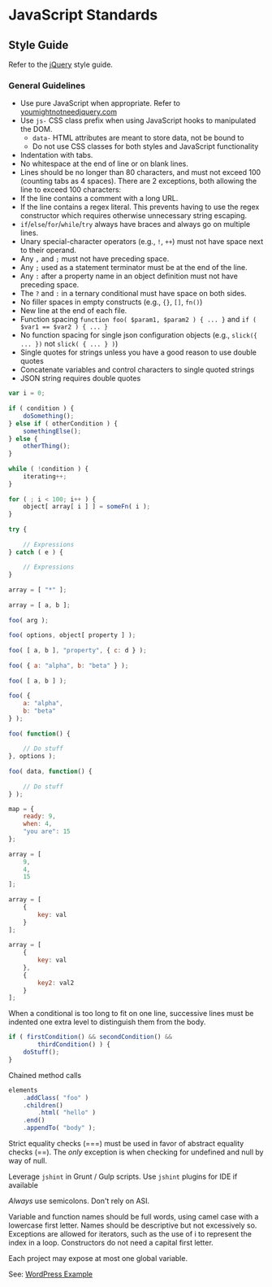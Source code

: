 # JavaScript Standards

## Style Guide
Refer to the [jQuery](http://contribute.jquery.org/style-guide/js/) style guide.


### General Guidelines

- Use pure JavaScript when appropriate. Refer to [youmightnotneedjquery.com](http://youmightnotneedjquery.com/)
- Use `js-` CSS class prefix when using JavaScript hooks to manipulated the DOM.
	- `data-` HTML attributes are meant to store data, not be bound to
	- Do not use CSS classes for both styles and JavaScript functionality
- Indentation with tabs.
- No whitespace at the end of line or on blank lines.
- Lines should be no longer than 80 characters, and must not exceed 100 (counting tabs as 4 spaces). There are 2 exceptions, both allowing the line to exceed 100 characters:
- If the line contains a comment with a long URL.
- If the line contains a regex literal. This prevents having to use the regex constructor which requires otherwise unnecessary string escaping.
- `if`/`else`/`for`/`while`/`try` always have braces and always go on multiple lines.
- Unary special-character operators (e.g., `!`, `++`) must not have space next to their operand.
- Any `,` and `;` must not have preceding space.
- Any `;` used as a statement terminator must be at the end of the line.
- Any `:` after a property name in an object definition must not have preceding space.
- The `?` and `:` in a ternary conditional must have space on both sides.
- No filler spaces in empty constructs (e.g., `{}`, `[]`, `fn()`)
- New line at the end of each file.
- Function spacing `function foo( $param1, $param2 ) { ... }` and `if ( $var1 == $var2 ) { ... }`
- No function spacing for single json configuration objects (e.g., `slick({ ... })` not `slick( { ... } )`)
- Single quotes for strings unless you have a good reason to use double quotes
- Concatenate variables and control characters to single quoted strings
- JSON string requires double quotes

```js
var i = 0;
 
if ( condition ) {
    doSomething();
} else if ( otherCondition ) {
    somethingElse();
} else {
    otherThing();
}
 
while ( !condition ) {
    iterating++;
}
 
for ( ; i < 100; i++ ) {
    object[ array[ i ] ] = someFn( i );
}
 
try {
 
    // Expressions
} catch ( e ) {
 
    // Expressions
}
 
array = [ "*" ];
 
array = [ a, b ];
 
foo( arg );
 
foo( options, object[ property ] );
 
foo( [ a, b ], "property", { c: d } );
 
foo( { a: "alpha", b: "beta" } );
 
foo( [ a, b ] );
 
foo( {
    a: "alpha",
    b: "beta"
} );
 
foo( function() {
 
    // Do stuff
}, options );
 
foo( data, function() {
 
    // Do stuff
} );

map = {
    ready: 9,
    when: 4,
    "you are": 15
};
 
array = [
    9,
    4,
    15
];
 
array = [
    {
        key: val
    }
];
 
array = [
    {
        key: val
    },
    {
        key2: val2
    }
];

```

When a conditional is too long to fit on one line, successive lines must be indented one extra level to distinguish them from the body.

```js
if ( firstCondition() && secondCondition() &&
    	thirdCondition() ) {
	doStuff();
}

```

Chained method calls

```js
elements
    .addClass( "foo" )
    .children()
        .html( "hello" )
    .end()
    .appendTo( "body" );
```


Strict equality checks (===) must be used in favor of abstract equality checks (==). The *only* exception is when checking for undefined and null by way of null.

Leverage `jshint` in Grunt / Gulp scripts. Use `jshint` plugins for IDE if available

_Always_ use semicolons. Don't rely on ASI.

Variable and function names should be full words, using camel case with a lowercase first letter. Names should be descriptive but not excessively so. Exceptions are allowed for iterators, such as the use of i to represent the index in a loop. Constructors do not need a capital first letter.

Each project may expose at most one global variable.

See: [WordPress Example](script.js)

